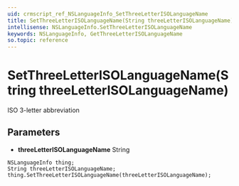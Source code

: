 ```yaml
---
uid: crmscript_ref_NSLanguageInfo_SetThreeLetterISOLanguageName
title: SetThreeLetterISOLanguageName(String threeLetterISOLanguageName)
intellisense: NSLanguageInfo.SetThreeLetterISOLanguageName
keywords: NSLanguageInfo, GetThreeLetterISOLanguageName
so.topic: reference
---
```


# SetThreeLetterISOLanguageName(String threeLetterISOLanguageName)

ISO 3-letter abbreviation

## Parameters

* **threeLetterISOLanguageName** String

```crmscript
NSLanguageInfo thing;
String threeLetterISOLanguageName;
thing.SetThreeLetterISOLanguageName(threeLetterISOLanguageName);
```

